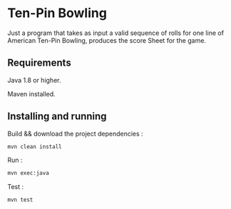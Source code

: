 # Ten-Pin Bowling
Just a program that takes as input a valid sequence of rolls for one line of American Ten-Pin Bowling, produces the score Sheet for the game.

## Requirements

Java 1.8 or higher.

Maven installed.

## Installing and running

Build && download the project dependencies : 
```bash 
mvn clean install 
```

Run : 
```bash 
mvn exec:java
```

Test : 
```bash 
mvn test
```
